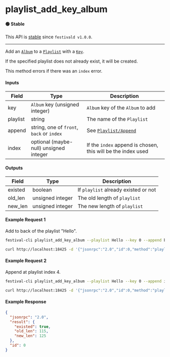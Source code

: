 # playlist_add_key_album

#### 🟢 Stable
This API is [stable](/api-stability/marker.md) since `festivald v1.0.0`.

---

Add an [`Album`](/common-objects/album.md) to a [`Playlist`](/json-rpc/playlist/playlist.md) with a [`Key`](/common-objects/key.md).

If the specified playlist does not already exist, it will be created.

This method errors if there was an `index` error.

#### Inputs
| Field    | Type                                        | Description |
|----------|---------------------------------------------|-------------|
| key      | `Album` key (unsigned integer)              | `Album` key of the `Album` to add
| playlist | string                                      | The name of the `Playlist`
| append   | string, one of `front`, `back` or `index`   | See [`Playlist/Append`](/json-rpc/playlist/playlist.md#append)
| index    | optional (maybe-null) unsigned integer      | If the `index` append is chosen, this will be the index used


#### Outputs
| Field   | Type    | Description |
|---------|---------|-------------|
| existed | boolean | If `playlist` already existed or not
| old_len | unsigned integer | The old length of `playlist`
| new_len | unsigned integer | The new length of `playlist`

#### Example Request 1
Add to back of the playlist "Hello".
```bash
festival-cli playlist_add_key_album --playlist Hello --key 0 --append back
```
```bash
curl http://localhost:18425 -d '{"jsonrpc":"2.0","id":0,"method":"playlist_add_key_album","params":{"playlist":"Hello","key":0,"append":"back"}}'
```

#### Example Request 2
Append at playlist index 4.
```bash
festival-cli playlist_add_key_album --playlist Hello --key 0 --append index --index 4
```
```bash
curl http://localhost:18425 -d '{"jsonrpc":"2.0","id":0,"method":"playlist_add_key_album","params":{"playlist":"Hello","key":0,"append":"index","index":4}}'
```

#### Example Response
```json
{
  "jsonrpc": "2.0",
  "result": {
    "existed": true,
    "old_len": 115,
    "new_len": 125
  },
  "id": 0
}
```
